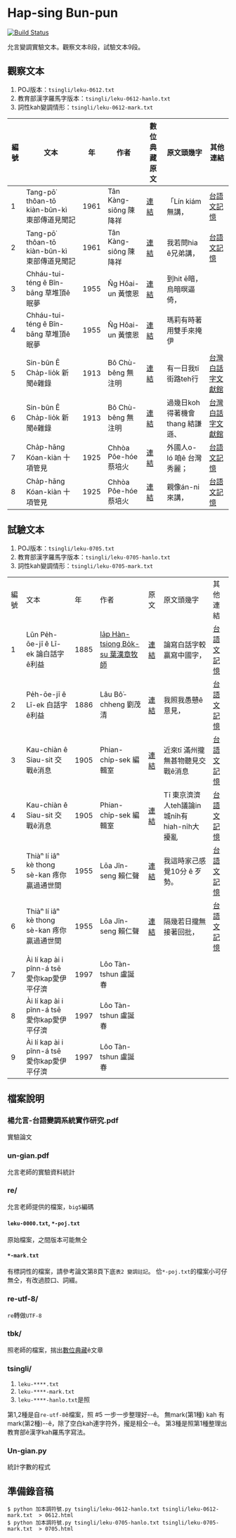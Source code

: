 # Hap-sing Bun-pun
[![Build Status](https://travis-ci.org/Sui-Siann-Dataset/Hap-sing_Bun-pun.svg?branch=master)](https://travis-ci.org/Sui-Siann-Dataset/Hap-sing_Bun-pun)

允言變調實驗文本。觀察文本8段，試驗文本9段。

## 觀察文本
1. POJ版本：`tsingli/leku-0612.txt`
2. 教育部漢字羅馬字版本：`tsingli/leku-0612-hanlo.txt`
2. 詞性kah變調情形：`tsingli/leku-0612-mark.txt`

| 編號 | 文本                            | 年    | 作者               | 數位典藏原文                                                             | 原文頭幾字                 | 其他連結                                                                          | 
|----|-------------------------------|------|------------------|----------------------------------------------------------------|----------------------|-------------------------------------------------------------------------------| 
| 1  | Tang-pō͘ thôan-tō kiàn-bûn-kì 東部傳道見聞記 | 1961 | Tân Kàng-siông 陳降祥  | [連結](http://ip194097.ntcu.edu.tw/nmtl/dadwt/thak.asp?id=975)  | 「Lín kiám無講，         | [台語文記憶](http://ip194097.ntcu.edu.tw/memory/tgb/thak.asp?id=929&page=3)                 | 
| 2  | Tang-pō͘ thôan-tō kiàn-bûn-kì 東部傳道見聞記| 1961 | Tân Kàng-siông 陳降祥  | [連結](http://ip194097.ntcu.edu.tw/nmtl/dadwt/thak.asp?id=975) | 我若問hia ê兄弟講，         | [台語文記憶](http://ip194097.ntcu.edu.tw/memory/tgb/thak.asp?id=929&page=10)                | 
| 3  | Chháu-tui-téng ê Bîn-bāng 草堆頂ê眠夢    | 1955 | N̂g Hôai-un 黃懷恩     | [連結](http://ip194097.ntcu.edu.tw/nmtl/dadwt/thak.asp?id=781)         | 到hit ē暗，烏暗暝逼倚，              |                                                                               | 
| 4  | Chháu-tui-téng ê Bîn-bāng 草堆頂ê眠夢    | 1955 | N̂g Hôai-un 黃懷恩     | [連結](http://ip194097.ntcu.edu.tw/nmtl/dadwt/thak.asp?id=781)         | 瑪莉有時著用雙手來掩伊          |                                                                               | 
| 5  | Sin-bûn Ê Cha̍p-lio̍k 新聞ê雜錄        | 1913 | Bô Chù-bêng  無注明 | [連結](http://ip194097.ntcu.edu.tw/nmtl/dadwt/thak.asp?id=307)         | 有一日我tī 街路teh行        |   [台灣白話字文獻館](http://pojbh.lib.ntnu.edu.tw/script/src-3288.htm)                                                                            | 
| 6  | Sin-bûn Ê Cha̍p-lio̍k 新聞ê雜錄        | 1913 | Bô Chù-bêng  無注明 | [連結](http://ip194097.ntcu.edu.tw/nmtl/dadwt/thak.asp?id=309)         | 過幾日koh得著機會thang 結謙遜、 | [台灣白話字文獻館](http://pojbh.lib.ntnu.edu.tw/script/src-3311.htm)                              | 
| 7  | Cha̍p-hāng Kóan-kiàn 十項管見         | 1925 |  Chhòa Pôe-hóe 蔡培火  | [連結](http://ip194097.ntcu.edu.tw/nmtl/dadwt/thak.asp?id=314)         | 外國人o-ló 咱ê 台灣秀麗；     | [台語文記憶](http://ip194097.ntcu.edu.tw/Memory/TGB/thak.asp?id=881&page=8) | 
| 8  | Cha̍p-hāng Kóan-kiàn 十項管見         | 1925 |  Chhòa Pôe-hóe 蔡培火  | [連結](http://ip194097.ntcu.edu.tw/nmtl/dadwt/thak.asp?id=314)         | 親像án-ni來講，           | [台語文記憶](http://ip194097.ntcu.edu.tw/Memory/TGB/thak.asp?id=881&page=10) | 

## 試驗文本
1. POJ版本：`tsingli/leku-0705.txt`
2. 教育部漢字羅馬字版本：`tsingli/leku-0705-hanlo.txt`
2. 詞性kah變調情形：`tsingli/leku-0705-mark.txt`

|    |                                      |      |                      |                                                        |                                   |      | 
|----|--------------------------------------|------|----------------------|--------------------------------------------------------|-----------------------------------|------| 
| 編號 | 文本                                   | 年    | 作者                   | 原文                                                     | 原文頭幾字                             | 其他連結 | 
| 1  | Lūn Pe̍h-ōe-jī ê Lī-ek  論白話字ê利益           | 1885 | [Ia̍p Hàn-tsiong Bo̍k-su  葉漢章牧師](http://ip194097.ntcu.edu.tw/Memory/TGB/thak.asp?id=182&page=2)    | [連結](http://ip194097.ntcu.edu.tw/nmtl/dadwt/thak.asp?id=1)   | 論寫白話字較贏寫中國字，                      |  [台語文記憶](http://ip194097.ntcu.edu.tw/Memory/TGB/thak.asp?id=183&page=2)    | 
| 2  | Pe̍h-ōe-jī ê Lī-ek  白話字ê利益           | 1886 | Lâu Bô͘-chheng 劉茂清    | [連結](http://ip194097.ntcu.edu.tw/nmtl/dadwt/thak.asp?id=1)   | 我照我愚戇ê意見，                         |    [台語文記憶](http://ip194097.ntcu.edu.tw/Memory/TGB/thak.asp?id=188&page=3)  | 
| 3  |  Kau-chiàn ê Siau-sit  交戰ê消息         | 1905 | Phian-chi̍p-sek  編輯室 | [連結](http://ip194097.ntcu.edu.tw/nmtl/dadwt/thak.asp?id=254) | 近來tī 滿州攏無甚物聽見交戰ê消息                |  [台語文記憶](http://ip194097.ntcu.edu.tw/Memory/TGB/thak.asp?id=364&page=7)    | 
| 4  |  Kau-chiàn ê Siau-sit  交戰ê消息         | 1905 | Phian-chi̍p-sek  編輯室 | [連結](http://ip194097.ntcu.edu.tw/nmtl/dadwt/thak.asp?id=254) | Tī 東京濟濟人teh議論in城ni̍h有hiah-ni̍h大擾亂 |   [台語文記憶](http://ip194097.ntcu.edu.tw/Memory/TGB/thak.asp?id=364&page=7)   | 
| 5  | Thiàⁿ lí iâⁿ kè thong sè-kan 疼你贏過通世間 | 1955 | Lōa Jîn-seng  賴仁聲    | [連結](http://ip194097.ntcu.edu.tw/nmtl/dadwt/thak.asp?id=777) | 我這時家己感覺10分 ê 歹勢。                  |  [台語文記憶](http://ip194097.ntcu.edu.tw/Memory/TGB/thak.asp?id=1063&page=65)    | 
| 6  | Thiàⁿ lí iâⁿ kè thong sè-kan 疼你贏過通世間 | 1955 | Lōa Jîn-seng  賴仁聲    | [連結](http://ip194097.ntcu.edu.tw/nmtl/dadwt/thak.asp?id=777) | 隔幾若日攏無接著回批，                       |  [台語文記憶](http://ip194097.ntcu.edu.tw/Memory/TGB/thak.asp?id=1063&page=82)    | 
| 7  | Ài lí kap ài i pînn-á tsē 愛你kap愛伊平仔濟 | 1997 |  Lôo Tàn-tshun 盧誕春   |                                                        |                                   |      | 
| 8  | Ài lí kap ài i pînn-á tsē 愛你kap愛伊平仔濟 | 1997 |  Lôo Tàn-tshun 盧誕春   |                                                        |                                   |      | 
| 9  | Ài lí kap ài i pînn-á tsē 愛你kap愛伊平仔濟 | 1997 |  Lôo Tàn-tshun 盧誕春   |                                                        |                                   |      | 



## 檔案說明
### 楊允言-台語變調系統實作研究.pdf
實驗論文

### un-gian.pdf
允言老師的實驗資料統計

### re/
允言老師提供的檔案，`big5`編碼

#### `leku-0000.txt`, `*-poj.txt`
原始檔案，之間版本可能無仝

#### `*-mark.txt`
有標詞性的檔案，請參考論文第8頁下底`表2 變調註記`。
佮`*-poj.txt`的檔案小可仔無仝，有改過腔口、詞綴。

### re-utf-8/
`re`轉做`UTF-8`

### tbk/
照老師的檔案，揣出[數位典藏](https://github.com/Taiwanese-Corpus/nmtl_2006_dadwt)ê文章

### tsingli/
1. `leku-****.txt`
2. `leku-****-mark.txt`
3. `leku-****-hanlo.txt`是照

第1,2種是自`re-utf-8`ê檔案，照 #5 一步一步整理好--ê。
無mark(第1種) kah 有mark(第2種)--ê，除了空白kah連字符外，攏是相仝--ê。
第3種是照第1種整理出教育部ê漢字kah羅馬字寫法。

### Un-gian.py
統計字數的程式


## 準備錄音稿
```
$ python 加本調符號.py tsingli/leku-0612-hanlo.txt tsingli/leku-0612-mark.txt  > 0612.html
$ python 加本調符號.py tsingli/leku-0705-hanlo.txt tsingli/leku-0705-mark.txt  > 0705.html
```
